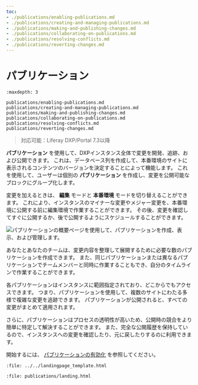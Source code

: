 ```yaml
---
toc:
- ./publications/enabling-publications.md
- ./publications/creating-and-managing-publications.md
- ./publications/making-and-publishing-changes.md
- ./publications/collaborating-on-publications.md
- ./publications/resolving-conflicts.md
- ./publications/reverting-changes.md
---
```

# パブリケーション

```{toctree}
:maxdepth: 3

publications/enabling-publications.md
publications/creating-and-managing-publications.md
publications/making-and-publishing-changes.md
publications/collaborating-on-publications.md
publications/resolving-conflicts.md
publications/reverting-changes.md
```

> 対応可能：Liferay DXP/Portal 7.3以降

**パブリケーション** を使用して、DXPインスタンス全体で変更を開発、追跡、および公開できます。 これは、データベース列を作成して、本番環境のサイトに表示されるコンテンツのバージョンを決定することによって機能します。 これを使用して、ユーザーは個別の **パブリケーション** を作成し、変更を公開可能なブロックにグループ化します。

変更を加えるときは、 **編集** モードと **本番環境** モードを切り替えることができます。 これにより、インスタンスのマイナーな変更やメジャー変更を、本番環境に公開する前に編集環境で作業することができます。 その後、変更を確認してすぐに公開するか、後で公開するようにスケジュールすることができます。

![パブリケーションの概要ページを使用して、パブリケーションを作成、表示、および管理します。](./publications/images/01.png)

あなたとあなたのチームは、変更内容を整理して展開するために必要な数のパブリケーションを作成できます。 また、同じパブリケーションまたは異なるパブリケーションでチームメンバーと同時に作業することもでき、自分のタイムラインで作業することができます。

各パブリケーションはインスタンスに範囲指定されており、どこからでもアクセスできます。 つまり、パブリケーションを使用して、複数のサイトにわたる多様で複雑な変更を追跡できます。 パブリケーションが公開されると、すべての変更がまとめて適用されます。

さらに、パブリケーションはプロセスの透明性が高いため、公開時の競合をより簡単に特定して解決することができます。 また、完全な公開履歴を保持しているので、インスタンスへの変更を確認したり、元に戻したりするのに利用できます。

開始するには、 [パブリケーションの有効化](./publications/enabling-publications.md) を参照してください。

```{raw} html
:file: ../../landingpage_template.html
```

```{raw} html
:file: publications/landing.html
```
